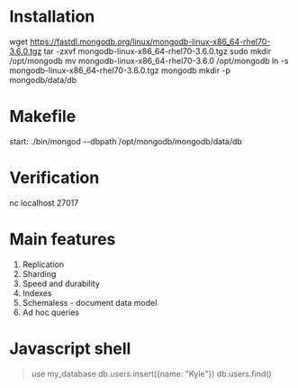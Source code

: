 # Installation
wget https://fastdl.mongodb.org/linux/mongodb-linux-x86_64-rhel70-3.6.0.tgz
tar -zxvf mongodb-linux-x86_64-rhel70-3.6.0.tgz
sudo mkdir /opt/mongodb
mv mongodb-linux-x86_64-rhel70-3.6.0 /opt/mongodb
ln -s mongodb-linux-x86_64-rhel70-3.6.0.tgz mongodb
mkdir -p mongodb/data/db

# Makefile
start:
	./bin/mongod --dbpath /opt/mongodb/mongodb/data/db

# Verification
nc localhost 27017

# Main features
1. Replication
2. Sharding
3. Speed and durability
4. Indexes
5. Schemaless - document data model
6. Ad hoc queries

# Javascript shell
> use my_database
> db.users.insert({name: "Kyle"})
> db.users.find()





